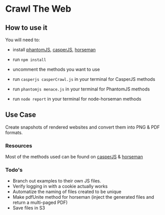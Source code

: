 # Crawl The Web

## How to use it
You will need to:
- install [phantomJS](http://phantomjs.org/), [casperJS](http://casperjs.org/), [horseman](http://www.horsemanjs.org/)


- run `npm install`
- uncomment the methods you want to use
- run `casperjs casperCrawl.js` in your terminal for CasperJS methods
- run `phantomjs menace.js` in your terminal for PhantomJS methods
- run `node report` in your terminal for node-horseman methods


## Use Case
Create snapshots of rendered websites and convert them into PNG & PDF formats.


### Resources
Most of the methods used can be found on [casperJS](http://docs.casperjs.org/en/latest/modules/casper.html) &
[horseman](https://github.com/johntitus/node-horseman)

### Todo's

  * Branch out examples to their own JS files.
  * Verify logging in with a cookie actually works
  * Automatize the naming of files created to be unique
  * Make pdfUnite method for horseman (inject the generated files and return a multi-paged PDF)
  * Save files in S3
